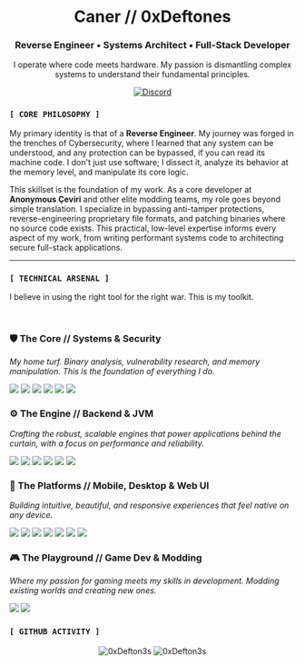 <div id="header" align="center">
  <h1>Caner // 0xDeftones</h1>
  <h3>Reverse Engineer • Systems Architect • Full-Stack Developer</h3>
  <p>I operate where code meets hardware. My passion is dismantling complex systems to understand their fundamental principles.</p>
    <p align="center">
    <a href="https://discord.com/users/0xdeftones"><img src="https://img.shields.io/badge/Discord-0xdeftones-5865F2?style=for-the-badge&logo=discord&logoColor=white" alt="Discord"/></a>
  </p>
</div>

### `[ CORE PHILOSOPHY ]`

My primary identity is that of a **Reverse Engineer**. My journey was forged in the trenches of Cybersecurity, where I learned that any system can be understood, and any protection can be bypassed, if you can read its machine code. I don't just use software; I dissect it, analyze its behavior at the memory level, and manipulate its core logic.

This skillset is the foundation of my work. As a core developer at **Anonymous Çeviri** and other elite modding teams, my role goes beyond simple translation. I specialize in bypassing anti-tamper protections, reverse-engineering proprietary file formats, and patching binaries where no source code exists. This practical, low-level expertise informs every aspect of my work, from writing performant systems code to architecting secure full-stack applications.

---

### `[ TECHNICAL ARSENAL ]`

I believe in using the right tool for the right war. This is my toolkit.

<br>

### 🛡️ The Core // Systems & Security
*My home turf. Binary analysis, vulnerability research, and memory manipulation. This is the foundation of everything I do.*
<p>
    <a href="#"><img src="https://img.shields.io/badge/Reverse%20Engineering-20232A?style=for-the-badge&logoColor=white"/></a>
    <a href="#"><img src="https://img.shields.io/badge/Cybersecurity-20232A?style=for-the-badge&logo=hackthebox&logoColor=white"/></a>
    <a href="#"><img src="https://img.shields.io/badge/C++-00599C?style=for-the-badge&logo=cplusplus&logoColor=white"/></a>
    <a href="#"><img src="https://img.shields.io/badge/C%23-512BD4?style=for-the-badge&logo=csharp&logoColor=white"/></a>
    <a href="#"><img src="https://img.shields.io/badge/.NET-512BD4?style=for-the-badge&logo=dotnet&logoColor=white"/></a>
    <a href="#"><img src="https://img.shields.io/badge/Assembly-A175D2?style=for-the-badge&logo=nasm&logoColor=white"/></a>
</p>

### ⚙️ The Engine // Backend & JVM
*Crafting the robust, scalable engines that power applications behind the curtain, with a focus on performance and reliability.*
<p>
    <a href="#"><img src="https://img.shields.io/badge/Java-ED8B00?style=for-the-badge&logo=openjdk&logoColor=white"/></a>
    <a href="#"><img src="https://img.shields.io/badge/Kotlin-7F52FF?style=for-the-badge&logo=kotlin&logoColor=white"/></a>
    <a href="#"><img src="https://img.shields.io/badge/PHP-777BB4?style=for-the-badge&logo=php&logoColor=white"/></a>
    <a href="#"><img src="https://img.shields.io/badge/Symfony-000000?style=for-the-badge&logo=symfony&logoColor=white"/></a>
    <a href="#"><img src="https://img.shields.io/badge/MySQL-4479A1?style=for-the-badge&logo=mysql&logoColor=white"/></a>
    <a href="#"><img src="https://img.shields.io/badge/Zephir-118579?style=for-the-badge"/></a>
</p>

### 📱 The Platforms // Mobile, Desktop & Web UI
*Building intuitive, beautiful, and responsive experiences that feel native on any device.*
<p>
    <a href="#"><img src="https://img.shields.io/badge/Avalonia-7B4FB2?style=for-the-badge&logo=avaloniaui&logoColor=white"/></a>
    <a href="#"><img src="https://img.shields.io/badge/Flutter-02569B?style=for-the-badge&logo=flutter&logoColor=white"/></a>
    <a href="#"><img src="https://img.shields.io/badge/React%20Native-61DAFB?style=for-the-badge&logo=react&logoColor=black"/></a>
    <a href="#"><img src="https://img.shields.io/badge/Dart-0175C2?style=for-the-badge&logo=dart&logoColor=white"/></a>
    <a href="#"><img src="https://img.shields.io/badge/JavaScript-F7DF1E?style=for-the-badge&logo=javascript&logoColor=black"/></a>
    <a href="#"><img src="https://img.shields.io/badge/HTML5-E34F26?style=for-the-badge&logo=html5&logoColor=white"/></a>
    <a href="#"><img src="https://img.shields.io/badge/CSS3-1572B6?style=for-the-badge&logo=css3&logoColor=white"/></a>
</p>

### 🎮 The Playground // Game Dev & Modding
*Where my passion for gaming meets my skills in development. Modding existing worlds and creating new ones.*
<p>
    <a href="#"><img src="https://img.shields.io/badge/Unity-FFFFFF?style=for-the-badge&logo=unity&logoColor=black"/></a>
    <a href="#"><img src="https://img.shields.io/badge/Unreal%20Engine-313131?style=for-the-badge&logo=unrealengine&logoColor=white"/></a>
</p>

### `[ GITHUB ACTIVITY ]`

<p align="center">
  <img align="center" src="https://github-readme-stats.vercel.app/api?username=0xDefton3s&show_icons=true&locale=en&theme=tokyonight&count_private=true" alt="0xDefton3s" />
  <img align="center" src="https://github-readme-stats.vercel.app/api/top-langs?username=0xDefton3s&show_icons=true&locale=en&layout=compact&theme=tokyonight" alt="0xDefton3s" />
</p>
